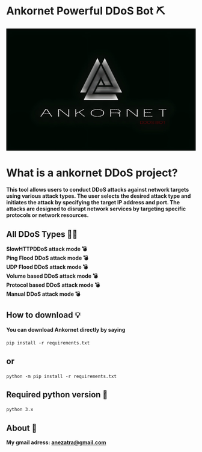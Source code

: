 # Ankornet Powerful DDoS Bot ⛏
![banner image](https://github.com/anezatra-katedram/ankornet/blob/main/banner.jpg)
# What is a ankornet DDoS project?
**This tool allows users to conduct DDoS attacks against network targets using various attack types. The user selects the desired attack type and initiates the attack by specifying the target IP address and port. The attacks are designed to disrupt network services by targeting specific protocols or network resources.**
## All DDoS Types 🏴‍☠️
**SlowHTTPDDoS attack mode 💣** <br/>
**Ping Flood DDoS attack mode 💣** <br/>
**UDP Flood DDoS attack mode 💣** <br/>
**Volume based DDoS attack mode 💣** <br/>
**Protocol based DDoS attack mode 💣** <br/>
**Manual DDoS attack mode 💣** <br/>
## How to download 💡
**You can download Ankornet directly by saying** <br/><br/>
` pip install -r requirements.txt `
## or <br/>
` python -m pip install -r requirements.txt ` <br/>
## Required python version 📌
` python 3.x `
## About 🚀
**My gmail adress: anezatra@gmail.com**

